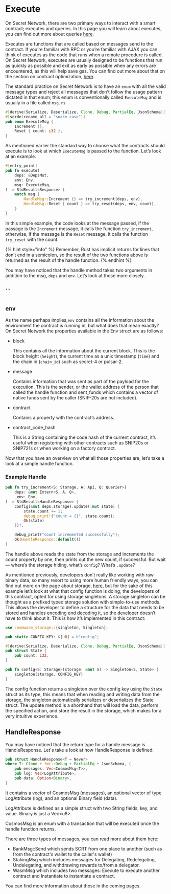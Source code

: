 # Execute

On Secret Network, there are two primary ways to interact with a smart contract; executes and queries. In this page you will learn about executes, you can find out more about queries [here](queries.md).

Executes are functions that are called based on messages send to the contract. If you’re familiar with RPC or you’re familiar with AJAX you can think of executes as the code that runs when a remote procedure is called. On Secret Network, executes are usually designed to be functions that run as quickly as possible and exit as early as possible when any errors are encountered, as this will help save gas. You can find out more about that on the section on contract optimization, [here](../best-practices/contract-optimization.md).

The standard practice on Secret Network is to have an `enum` with all the valid message types and reject all messages that don’t follow the usage pattern dictated in that enum; this enum is conventionally called `ExecuteMsg` and is usually in a file called `msg.rs`

```rust
#[derive(Serialize, Deserialize, Clone, Debug, PartialEq, JsonSchema)]
#[serde(rename_all = "snake_case")]
pub enum ExecuteMsg {
    Increment {},
    Reset { count: i32 },
}
```

As mentioned earlier the standard way to choose what the contracts should execute is to look at which `ExecuteMsg` is passed to the function. Let’s look at an example.

```rust
#[entry_point]
pub fn execute(
    deps: &DepsMut,
    env: Env,
    msg: ExecuteMsg,
) -> StdResult<Response> {
    match msg {
        HandleMsg::Increment {} => try_increment(deps, env),
        HandleMsg::Reset { count } => try_reset(deps, env, count),
    }
}
```

In this simple example, the code looks at the message passed, if the passage is the `Increment` message, it calls the function `try_increment`, otherwise, if the message is the `Reset` message, it calls the function `try_reset` with the count.

{% hint style="info" %}
Remember, Rust has implicit returns for lines that don’t end in a semicolon, so the result of the two functions above is returned as the result of the handle function.
{% endhint %}

You may have noticed that the handle method takes two arguments in addition to the msg, `deps` and `env`. Let’s look at those more closely.

## \`\`

## `env`

As the name perhaps implies,`env` contains all the information about the environment the contract is running in, but what does that mean exactly? On Secret Network the properties available in the Env struct are as follows:

*   block

    This contains all the information about the current block. This is the block height (`height`), the current time as a unix timestamp (`time`) and the chain id (`chain_id`) such as secret-4 or pulsar-2.
*   message

    Contains information that was sent as part of the payload for the execution. This is the sender, or the wallet address of the person that called the handle function and sent\_funds which contains a vector of native funds sent by the caller (SNIP-20s are not included).
*   contract

    Contains a property with the contract’s address.
*   contract\_code\_hash

    This is a String containing the code hash of the current contract, it’s useful when registering with other contracts such as SNIP20s or SNIP721s or when working on a factory contract.

Now that you have an overview on what all those properties are, let’s take a look at a simple handle function.

### Example Handle

```rust
pub fn try_increment<S: Storage, A: Api, Q: Querier>(
    deps: &mut Extern<S, A, Q>,
    _env: Env,
) -> StdResult<HandleResponse> {
    config(&mut deps.storage).update(|mut state| {
        state.count += 1;
        debug_print!("count = {}", state.count);
        Ok(state)
    })?;

    debug_print("count incremented successfully");
    Ok(HandleResponse::default())
}
```

The handle above reads the state from the storage and increments the count property by one, then prints out the new count, if successful. But wait — where’s the storage hiding, what’s `config`? What’s `.update`?

As mentioned previously, developers don’t really like working with raw binary data, so many resort to using more human friendly ways, you can find out more on the page about storage, [here](storage/), but for the sake of this example let’s look at what that config function is doing; the developers of this contract, opted for using storage singletons. A storage singleton can be thought as a prefixed typed storage solution with simple-to-use methods. This allows the developer to define a structure for the data that needs to be stored and handles encoding end decoding it, so the developer doesn’t have to think about it. This is how it’s implemented in this contract:

```rust
use cosmwasm_storage::{singleton, Singleton};

pub static CONFIG_KEY: &[u8] = b"config";

#[derive(Serialize, Deserialize, Clone, Debug, PartialEq, JsonSchema)]
pub struct State {
    pub count: i32,
}

pub fn config<S: Storage>(storage: &mut S) -> Singleton<S, State> {
    singleton(storage, CONFIG_KEY)
}
```

The config function returns a singleton over the config key using the `State` struct as its type, this means that when reading and writing data from the storage, the singleton automatically serializes or deserializes the State struct. The update method is a shorthand that will load the data, perform the specified action, and store the result in the storage, which makes for a very intuitive experience.

## HandleResponse

You may have noticed that the return type for a handle message is HandleResponse. Let's take a look at how HandleResponse is defined:

```rust
pub struct HandleResponse<T = Never> 
where T: Clone + fmt::Debug + PartialEq + JsonSchema, {
    pub messages: Vec<CosmosMsg<T>>,
    pub log: Vec<LogAttribute>,
    pub data: Option<Binary>,
}
```

It contains a vector of CosmosMsg (messages), an optional vector of type LogAttribute (log), and an optional Binary field (data).

LogAttribute is defined as a simple struct with two String fields, key, and value. Binary is just a Vec\<u8>.

CosmosMsg is an enum with a transaction that will be executed once the handle function returns.

There are three types of messages, you can read more about them [here](broken-reference/):

* BankMsg::Send which sends SCRT from one place to another (such as from the contract's wallet to the caller's wallet)
* StakingMsg which includes messages for Delegating, Redelegating, Undelegating, and withdrawing rewards to/from a delegator.
* WasmMsg which includes two messages: Execute to execute another contract and Instantiate to instantiate a contract.

You can find more information about those in the coming pages.
